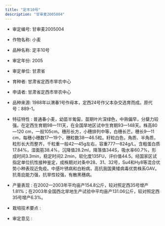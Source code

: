 ```yaml
---
title: "定丰10号"
description: "甘审麦2005004"
---
```

* 审定编号:  甘审麦2005004

*  作物名称:  小麦

*  品种名称:  定丰10号

*  审定年份:  2005

*  审定单位:  甘肃省

* 育种者:  甘肃省定西市旱农中心

*  申请者:  甘肃省定西市旱农中心

*  品种来源:  1988年以渭春1号作母本，定西24号作父本杂交选育而成。原代号：889-1。

*  特征特性 : 
普通春小麦，幼苗半匍匐，苗期叶片深绿色，中熟偏早，分蘖力较强。在定西生育期98—111天，在全国旱地区试中生育期93—148天。株高80—120 cm，一般105cm。穗形长方，小穗排列中等，白穗长芒。穗长9—11 cm，每穗小穗数17—19个，穗粒数38—46.5粒。籽粒白色，角质、半角质，粒形长大而整齐，千粒重一般42—45g左右，容重777—824g/L。含粗蛋白质17.84%，湿面筋38.4%，沉降值28.2ml，降落值344S，吸水率60.7%，形成时间3.3min，稳定时间2.2min，软化度135FU，评价值44.5。经国家区试指定单位抗性接种鉴定，成株期对对条中28、31、32号，Su4和Hy8等混合优势小种表现近免疫。中感叶锈病和白粉病，高抗我国黄矮病毒优势株系GAV。抗青庇能力强，抗旱性较强，有散黑穗病。
 
*  产量表现 : 
在2002—2003年平均亩产154.8公斤，较对照定西35号增产1.81%；在2003年全国西北旱地生产试验中平均亩产131.06公斤，较对照定西35号增产6.3%。

*  栽培技术要点 : 


*  审定意见 : 


